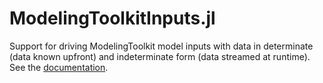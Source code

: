 # ModelingToolkitInputs.jl
Support for driving ModelingToolkit model inputs with data in determinate (data known upfront) and indeterminate form (data streamed at runtime). See the [documentation](https://bradcarman.github.io/ModelingToolkitInputs.jl/dev/).   
